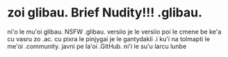 # zoi glibau. Brief Nudity!!! .glibau.
ni'o le mu'oi glibau. NSFW .glibau. versiio je le versiio poi le cmene be ke'a cu vasru zo .ac. cu pixra le pinjygai je le gantydakli  .i ku'i na tolmapti le me'oi .community. javni pe la'oi .GitHub. ni'i le su'u larcu lunbe
